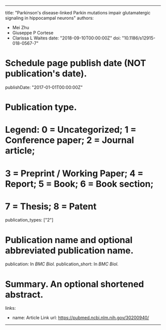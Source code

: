 
---
title: "Parkinson's disease-linked Parkin mutations impair glutamatergic signaling in hippocampal neurons"
authors:
- Mei Zhu
- Giuseppe P Cortese
- Clarissa L Waites
date: "2018-09-10T00:00:00Z"
doi: "10.1186/s12915-018-0567-7"

# Schedule page publish date (NOT publication's date).
publishDate: "2017-01-01T00:00:00Z"

# Publication type.
# Legend: 0 = Uncategorized; 1 = Conference paper; 2 = Journal article;
# 3 = Preprint / Working Paper; 4 = Report; 5 = Book; 6 = Book section;
# 7 = Thesis; 8 = Patent
publication_types: ["2"]

# Publication name and optional abbreviated publication name.
publication: In *BMC Biol.*
publication_short: In *BMC Biol.*


# Summary. An optional shortened abstract.


links:
- name: Article Link
  url: https://pubmed.ncbi.nlm.nih.gov/30200940/

---
